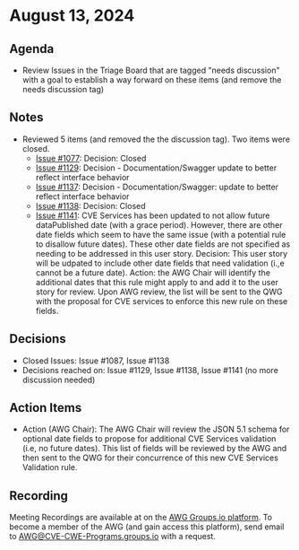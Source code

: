 # August 13, 2024

## Agenda
*  Review Issues in the Triage Board that are tagged "needs discussion" with a goal to establish a way forward on these items (and remove the needs discussion tag)

## Notes
* Reviewed 5 items (and removed the the discussion tag).  Two items were closed.
  * [Issue #1077](https://github.com/CVEProject/cve-services/issues/1077): Decision: Closed
  * [Issue #1129](https://github.com/CVEProject/cve-services/issues/1129): Decision -  Documentation/Swagger update to better reflect interface behavior
  * [Issue #1137](https://github.com/CVEProject/cve-services/issues/1037): Decision - Documentation/Swagger: update to better reflect interface behavior
  * [Issue #1138](https://github.com/CVEProject/cve-services/issues/1138): Decision: Closed
  * [Issue #1141](https://github.com/CVEProject/cve-services/issues/1141): CVE Services has been updated to not allow future dataPublished date (with a grace period).  However, there are other date fields which seem to have the same issue (with a potential rule to disallow future dates).  These other date fields are not specified as needing to be addressed in this user story.  Decision:  This user story will be udpated to include other date fields that need validation (i.,e cannot be a future date).  Action: the AWG Chair will identify the additional dates that this rule might apply to and add it to the user story for review.  Upon AWG review, the list will be sent to the QWG with the proposal for CVE services to enforce this new rule on these fields.   

## Decisions

*  Closed Issues: Issue #1087, Issue #1138
*  Decisions reached on: Issue #1129, Issue #1138, Issue #1141  (no more discussion needed)  

## Action Items

* Action (AWG Chair): The AWG Chair will review the JSON 5.1 schema for optional date fields to propose for additional CVE Services validation (i.e, no future dates).  This list of fields will be reviewed by the AWG and then sent to the QWG for their concurrence of this new CVE Services Validation rule.  

## Recording

Meeting Recordings are available at on the [AWG Groups.io platform](https://cve-cwe-programs.groups.io/g/AWG/files/MeetingRecordings).
To become a member of the AWG (and gain access this platform), send email to AWG@CVE-CWE-Programs.groups.io with a request.
